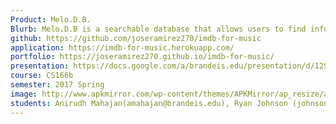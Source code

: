 ```yaml
---
Product: Melo.D.B.
Blurb: Melo.D.B is a searchable database that allows users to find information on artists, albums, and songs. It lets them rate and review albums, and participate in discussions on their favorite artists.
github: https://github.com/joseramirez270/imdb-for-music
application: https://imdb-for-music.herokuapp.com/
portfolio: https://joseramirez270.github.io/imdb-for-music/
presentation: https://docs.google.com/a/brandeis.edu/presentation/d/12SOAvwMz6ufPOoofqAXc6cI48xQaMDs0ZeKkNC_AqEs/edit?usp=sharing
course: CS166b
semester: 2017 Spring
image: http://www.apkmirror.com/wp-content/themes/APKMirror/ap_resize/ap_resize.php?src=http%3A%2F%2Fwww.apkmirror.com%2Fwp-content%2Fuploads%2F2017%2F04%2F58f749ad4ca49.png&w=96&h=96&q=100
students: Anirudh Mahajan(amahajan@brandeis.edu), Ryan Johnson (johnsonr@brandeis.edu), Sam Akerman (akerman@brandeis.edu), Jose Ramirez, (jramirez@brandeis.edu)
---
```

